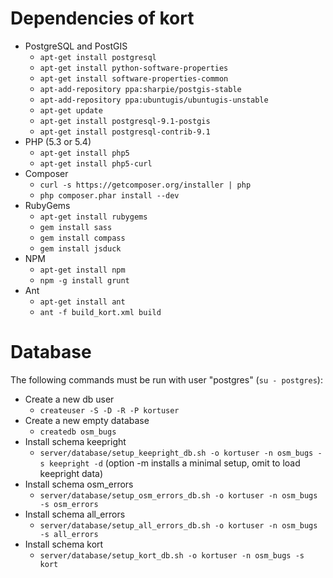 # Dependencies of kort

* PostgreSQL and PostGIS
    * `apt-get install postgresql`
    * `apt-get install python-software-properties`
    * `apt-get install software-properties-common`
    * `apt-add-repository ppa:sharpie/postgis-stable`
    * `apt-add-repository ppa:ubuntugis/ubuntugis-unstable`
    * `apt-get update`
    * `apt-get install postgresql-9.1-postgis`
    * `apt-get install postgresql-contrib-9.1`
* PHP (5.3 or 5.4)
    * `apt-get install php5`
    * `apt-get install php5-curl`
* Composer
    * `curl -s https://getcomposer.org/installer | php`
    * `php composer.phar install --dev`
* RubyGems 
    * `apt-get install rubygems`
    * `gem install sass`
    * `gem install compass`
    * `gem install jsduck`
* NPM
    * `apt-get install npm`
    * `npm -g install grunt`
* Ant
    * `apt-get install ant`
    * `ant -f build_kort.xml build`

# Database

The following commands must be run with user "postgres" (`su - postgres`):

* Create a new db user
    * `createuser -S -D -R -P kortuser`
* Create a new empty database
    * `createdb osm_bugs`
* Install schema keepright
    * `server/database/setup_keepright_db.sh -o kortuser -n osm_bugs -s keepright -d` (option -m installs a minimal setup, omit to load keepright data)
* Install schema osm_errors
    * `server/database/setup_osm_errors_db.sh -o kortuser -n osm_bugs -s osm_errors`
* Install schema all_errors
    * `server/database/setup_all_errors_db.sh -o kortuser -n osm_bugs -s all_errors`
* Install schema kort
    * `server/database/setup_kort_db.sh -o kortuser -n osm_bugs -s kort`

